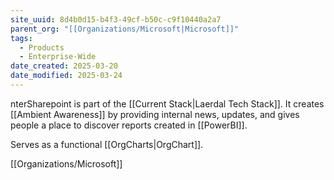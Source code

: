 ```yaml
---
site_uuid: 8d4b0d15-b4f3-49cf-b50c-c9f10440a2a7
parent_org: "[[Organizations/Microsoft|Microsoft]]"
tags:
  - Products
  - Enterprise-Wide
date_created: 2025-03-20
date_modified: 2025-03-24
---
```


nterSharepoint is part of the [[Current Stack|Laerdal Tech Stack]]. It creates [[Ambient Awareness]] by providing internal news, updates, and gives people a place to discover reports created in [[PowerBI]].

Serves as a functional [[OrgCharts|OrgChart]].



[[Organizations/Microsoft]]


